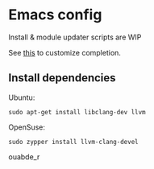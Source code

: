 Emacs config
==============

Install & module updater scripts are WIP

See [this](src/auto-complete-clang-async/) to customize completion.

Install dependencies
-------------------------
Ubuntu:

	sudo apt-get install libclang-dev llvm

OpenSuse:

	sudo zypper install llvm-clang-devel

ouabde_r
